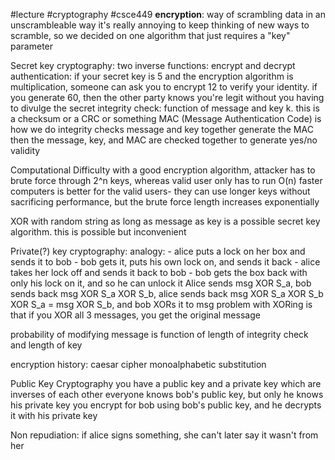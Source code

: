#lecture 
#cryptography 
#csce449 
**encryption**: way of scrambling data in an unscrambleable way
it's really annoying to keep thinking of new ways to scramble, so we decided on one algorithm that just requires a "key" parameter

Secret key cryptography:
	two inverse functions: encrypt and decrypt
	authentication: if your secret key is 5 and the encryption algorithm is multiplication, someone can ask you to encrypt 12 to verify your identity. if you generate 60, then the other party knows you're legit without you having to divulge the secret
	integrity check: function of message and key k. this is a checksum or a CRC or something
	MAC (Message Authentication Code) is how we do integrity checks 
		message and key together generate the MAC
		then the message, key, and MAC are checked together to generate yes/no validity

Computational Difficulty
	with a good encryption algorithm, attacker has to brute force through 2^n keys, whereas valid user only has to run O(n)
	faster computers is better for the valid users- they can use longer keys without sacrificing performance, but the brute force length increases exponentially

XOR with random string as long as message as key is a possible secret key algorithm. this is possible but inconvenient

Private(?) key cryptography:
	analogy:
	- alice puts a lock on her box and sends it to bob
	- bob gets it, puts his own lock on, and sends it back
	- alice takes her lock off and sends it back to bob
	- bob gets the box back with only his lock on it, and so he can unlock it
	Alice sends msg XOR S_a, bob sends back msg XOR S_a XOR S_b, alice sends back msg XOR S_a XOR S_b XOR S_a = msg XOR S_b, and bob XORs it to msg
	problem with XORing is that if you XOR all 3 messages, you get the original message

probability of modifying message is function of length of integrity check and length of key

encryption history:
	caesar cipher
	monoalphabetic substitution

Public Key Cryptography
	you have a public key and a private key which are inverses of each other
	everyone knows bob's public key, but only he knows his private key
	you encrypt for bob using bob's public key, and he decrypts it with his private key

Non repudiation: if alice signs something, she can't later say it wasn't from her